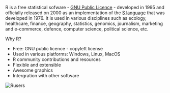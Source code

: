 R is a free statistical sofware - [GNU Public Licence](https://www.gnu.org/licenses/gpl-3.0.en.html) - developed in 1995 and officially released on 2000 as an implementation of the [S language](https://web.archive.org/web/20181014111802/http://ect.bell-labs.com/sl/S/) that was developed in 1976. It is used in various disciplines such as ecology, healthcare, finance, geography, statistics, genomics, journalism, marketing and e-commerce, defence, computer science, political science, etc.

Why R?
- Free: GNU public licence - copyleft license 
- Used in various platforms: Windows, Linux, MacOS 
- R community contributions and resources
- Flexible and extensible
- Awesome graphics
- Intergration with other software



![Rusers](https://miro.medium.com/max/802/0*uUhepSpCFkGJuuUX.png)
